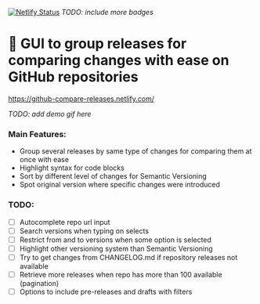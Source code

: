 [![Netlify Status](https://api.netlify.com/api/v1/badges/326eb771-b2ab-415d-9c05-f9ee4417b359/deploy-status)](https://app.netlify.com/sites/github-compare-releases/deploys)
_TODO: include more badges_

# 🧶 GUI to group releases for comparing changes with ease on GitHub repositories

https://github-compare-releases.netlify.com/

_TODO: add demo gif here_

### Main Features:

- Group several releases by same type of changes for comparing them at once with ease
- Highlight syntax for code blocks
- Sort by different level of changes for Semantic Versioning
- Spot original version where specific changes were introduced

### TODO:

- [ ] Autocomplete repo url input
- [ ] Search versions when typing on selects
- [ ] Restrict from and to versions when some option is selected
- [ ] Highlight other versioning system than Semantic Versioning
- [ ] Try to get changes from CHANGELOG.md if repository releases not available
- [ ] Retrieve more releases when repo has more than 100 available (pagination)
- [ ] Options to include pre-releases and drafts with filters
